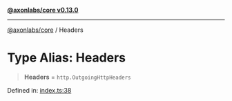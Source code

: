 [**@axonlabs/core v0.13.0**](../README.md)

***

[@axonlabs/core](../globals.md) / Headers

# Type Alias: Headers

> **Headers** = `http.OutgoingHttpHeaders`

Defined in: [index.ts:38](https://github.com/AxonJsLabs/AxonJs/blob/3187def3e5c0161745ea7e33640513908efc6c86/src/index.ts#L38)
